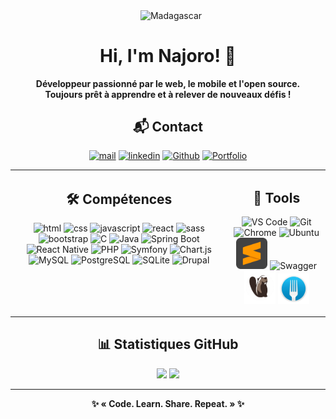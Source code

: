 <!-- Banner -->
<p align="center">
  <img class="flag-animate" src="https://upload.wikimedia.org/wikipedia/commons/b/bc/Flag_of_Madagascar.svg" width="50" alt="Madagascar" style="vertical-align:middle; margin-left:10px;" />
</p>

<h1 align="center" class="gradient-title">Hi, I'm Najoro! 👋</h1>

<p align="center">
<b>Développeur passionné par le web, le mobile et l'open source.<br>
Toujours prêt à apprendre et à relever de nouveaux défis !</b>
</p>

<!-- Contact -->
<h2 align="center">📬 Contact</h2>
<p align="center">
  <a href="mailto:najofanantenana@gmail.com"> <img src="https://img.shields.io/badge/E.Mail-red?logo=mail&logoColor=red&style=for-the-badge" alt="mail"></a>
  <a href="https://www.linkedin.com/in/najofanantenana/"> <img src="https://img.shields.io/badge/Linkedin-blue?logo=linkedin&logoColor=white&style=for-the-badge" alt="linkedin"></a>
  <a href="https://github.com/Najoro"> <img src="https://img.shields.io/badge/Github-orange?logo=github&logoColor=black&style=for-the-badge"alt="Github"></a>
  <a href="https://portfolio-najoro.vercel.app " target="_blank"> <img src="https://img.shields.io/badge/Portfolio-green?logo=internet-explorer&logoColor=white&style=for-the-badge" alt="Portfolio"></a>
</p>

<!-- Skills and Tools Grid -->
<table width="100%">
  <tr>
    <td align="center" valign="top">
      <h2>🛠️ Compétences</h2>
      <p>
        <img class="competence-icon" src="https://cdn.jsdelivr.net/gh/devicons/devicon/icons/html5/html5-plain-wordmark.svg" alt="html" width="50"/>
        <img class="competence-icon" src="https://cdn.jsdelivr.net/gh/devicons/devicon/icons/css3/css3-plain-wordmark.svg" alt="css" width="50" />
        <img class="competence-icon" src="https://cdn.jsdelivr.net/gh/devicons/devicon/icons/javascript/javascript-original.svg" alt="javascript" width="50"/>
        <img class="competence-icon" src="https://cdn.jsdelivr.net/gh/devicons/devicon/icons/react/react-original-wordmark.svg" alt="react" width="50"/>
        <img class="competence-icon" src="https://cdn.jsdelivr.net/gh/devicons/devicon/icons/sass/sass-original.svg" alt="sass" width="50"/>
        <img class="competence-icon" src="https://cdn.jsdelivr.net/gh/devicons/devicon/icons/bootstrap/bootstrap-original-wordmark.svg" alt="bootstrap " width="50"/>
        <img class="competence-icon" src="https://cdn.jsdelivr.net/gh/devicons/devicon/icons/c/c-original.svg"  alt="C" width="50" />
        <img class="competence-icon" src="https://cdn.jsdelivr.net/gh/devicons/devicon/icons/java/java-original-wordmark.svg" alt="Java" width="50" />
        <img class="competence-icon" src="https://cdn.jsdelivr.net/gh/devicons/devicon/icons/spring/spring-original-wordmark.svg" alt="Spring Boot" width="50" />
        <img class="competence-icon" src="https://cdn.jsdelivr.net/gh/devicons/devicon/icons/react/react-original.svg" alt="React Native" width="50" />
        <img class="competence-icon" src="https://cdn.jsdelivr.net/gh/devicons/devicon/icons/php/php-original.svg" alt="PHP" width="50" />
        <img class="competence-icon" src="https://cdn.jsdelivr.net/gh/devicons/devicon/icons/symfony/symfony-original.svg" alt="Symfony" width="50" />
        <img class="competence-icon" src="https://www.chartjs.org/media/logo-title.svg" alt="Chart.js" width="50" />
        <img class="competence-icon" src="https://cdn.jsdelivr.net/gh/devicons/devicon/icons/mysql/mysql-original-wordmark.svg" alt="MySQL" width="50" />
        <img class="competence-icon" src="https://cdn.jsdelivr.net/gh/devicons/devicon/icons/postgresql/postgresql-original-wordmark.svg" alt="PostgreSQL" width="50" />
        <img class="competence-icon" src="https://cdn.jsdelivr.net/gh/devicons/devicon/icons/sqlite/sqlite-original-wordmark.svg" alt="SQLite" width="50" />
        <img src="https://cdn.jsdelivr.net/gh/devicons/devicon/icons/drupal/drupal-original.svg" alt="Drupal" width="50" />
      </p>
    </td>
    <td align="center" valign="top">
      <h2>🧰 Tools</h2>
      <p>
        <img src="https://cdn.jsdelivr.net/gh/devicons/devicon/icons/vscode/vscode-original-wordmark.svg" alt="VS Code" width="50" />
        <img src="https://cdn.jsdelivr.net/gh/devicons/devicon/icons/git/git-plain-wordmark.svg" alt="Git" width="50" />
        <img src="https://cdn.jsdelivr.net/gh/devicons/devicon/icons/chrome/chrome-original.svg" alt="Chrome" width="50" />
        <img src="https://cdn.jsdelivr.net/gh/devicons/devicon/icons/ubuntu/ubuntu-plain-wordmark.svg" alt="Ubuntu" width="50" />
        <img src="./sublimetext-svgrepo-com.svg" width="50" alt="Sublime Text" />
        <img src="https://cdn.jsdelivr.net/gh/devicons/devicon/icons/swagger/swagger-original.svg" width="50" alt="Swagger" />
        <img src="./dbeaver.png" width="50" alt="DBeaver" />
        <img src="./fork.png" width="50" alt="Fork" />
      </p>
    </td>
  </tr>
</table>

<!-- Statistiques -->
<h2 align="center">📊 Statistiques GitHub</h2>
<p align="center">
  <img src="https://github-readme-stats.vercel.app/api/top-langs/?username=najoro&layout=compact&theme=dark" />
  <img src="https://github-readme-stats.vercel.app/api?username=najoro&show_icons=true&theme=dark" />
</p>

<!-- Projets phares -->
<!-- <h2 align="center">🚀 Projets phares</h2>
<ul>
  <li><a href="https://github.com/Najoro/Projet1">Projet1</a> – Application web moderne pour la gestion de tâches.</li>
  <li><a href="https://github.com/Najoro/Projet2">Projet2</a> – API RESTful avec Spring Boot et Swagger.</li>
  <li><a href="https://github.com/Najoro/Projet3">Projet3</a> – Dashboard interactif avec Chart.js et React.</li>
</ul> -->



<!-- Footer -->
<hr>
<p align="center">
  <b>✨ « Code. Learn. Share. Repeat. » ✨</b>
</p>
<!-- Badges GitHub -->
